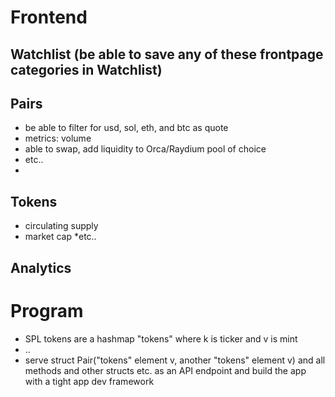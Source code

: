 # Frontend
## Watchlist (be able to save any of these frontpage categories in Watchlist)

## Pairs
* be able to filter for usd, sol, eth, and btc as quote
* metrics: volume
* able to swap, add liquidity to Orca/Raydium pool of choice
* etc..
* 
## Tokens
* circulating supply
* market cap
*etc..

## Analytics

# Program
* SPL tokens are a hashmap "tokens" where k is ticker and v is mint
* ..
* serve struct Pair("tokens" element v, another "tokens" element v) and all methods and other structs etc. as an API endpoint and build the app with a tight app dev framework
